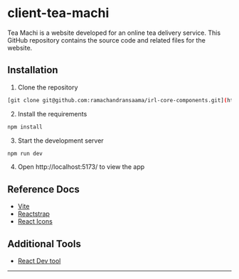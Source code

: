 # client-tea-machi
Tea Machi is a website developed for an online tea delivery service. This GitHub repository contains the source code and related files for the website.

## Installation

1. Clone the repository
```sh
[git clone git@github.com:ramachandransaama/irl-core-components.git](https://github.com/SruthiKrish19/client-tea-machi.git)
```
  
2. Install the requirements
```sh
npm install
```

3. Start the development server
```sh
npm run dev
```

4. Open http://localhost:5173/ to view the app

## Reference Docs
- [Vite](https://vitejs.dev/guide/)
- [Reactstrap](https://reactstrap.github.io/)
- [React Icons](https://react-icons.github.io/react-icons/)

## Additional Tools
- [React Dev tool](https://react.dev/learn/react-developer-tools)

---
